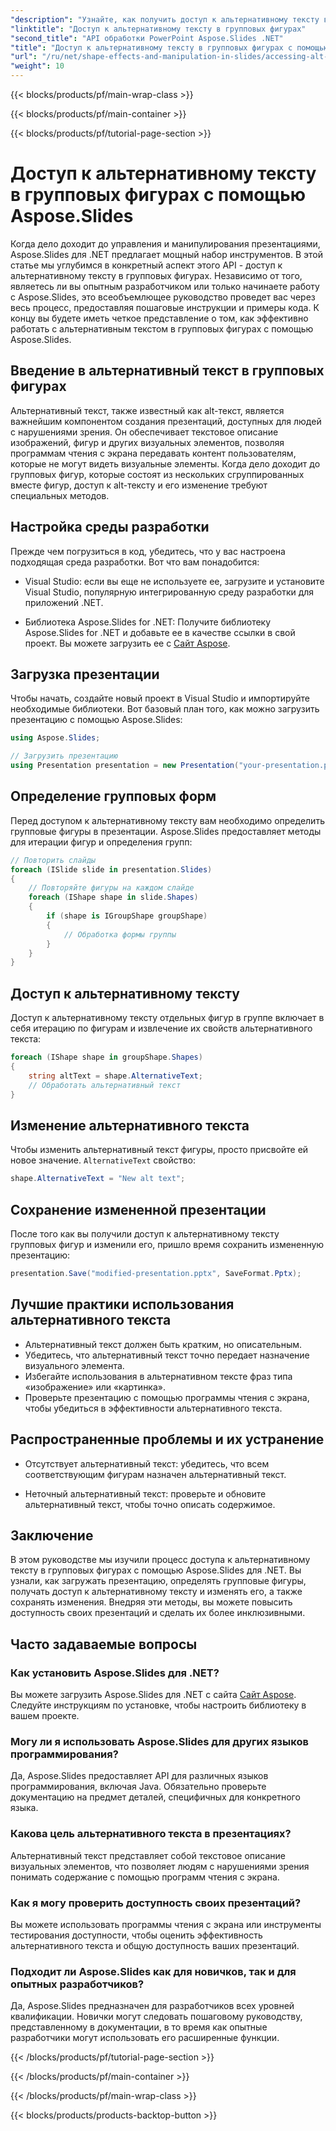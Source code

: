 ```yaml
---
"description": "Узнайте, как получить доступ к альтернативному тексту в групповых фигурах с помощью Aspose.Slides для .NET. Пошаговое руководство с примерами кода."
"linktitle": "Доступ к альтернативному тексту в групповых фигурах"
"second_title": "API обработки PowerPoint Aspose.Slides .NET"
"title": "Доступ к альтернативному тексту в групповых фигурах с помощью Aspose.Slides"
"url": "/ru/net/shape-effects-and-manipulation-in-slides/accessing-alt-text-group-shapes/"
"weight": 10
---
```


{{< blocks/products/pf/main-wrap-class >}}

{{< blocks/products/pf/main-container >}}

{{< blocks/products/pf/tutorial-page-section >}}

# Доступ к альтернативному тексту в групповых фигурах с помощью Aspose.Slides


Когда дело доходит до управления и манипулирования презентациями, Aspose.Slides для .NET предлагает мощный набор инструментов. В этой статье мы углубимся в конкретный аспект этого API - доступ к альтернативному тексту в групповых фигурах. Независимо от того, являетесь ли вы опытным разработчиком или только начинаете работу с Aspose.Slides, это всеобъемлющее руководство проведет вас через весь процесс, предоставляя пошаговые инструкции и примеры кода. К концу вы будете иметь четкое представление о том, как эффективно работать с альтернативным текстом в групповых фигурах с помощью Aspose.Slides.

## Введение в альтернативный текст в групповых фигурах

Альтернативный текст, также известный как alt-текст, является важнейшим компонентом создания презентаций, доступных для людей с нарушениями зрения. Он обеспечивает текстовое описание изображений, фигур и других визуальных элементов, позволяя программам чтения с экрана передавать контент пользователям, которые не могут видеть визуальные элементы. Когда дело доходит до групповых фигур, которые состоят из нескольких сгруппированных вместе фигур, доступ к alt-тексту и его изменение требуют специальных методов.

## Настройка среды разработки

Прежде чем погрузиться в код, убедитесь, что у вас настроена подходящая среда разработки. Вот что вам понадобится:

- Visual Studio: если вы еще не используете ее, загрузите и установите Visual Studio, популярную интегрированную среду разработки для приложений .NET.

- Библиотека Aspose.Slides for .NET: Получите библиотеку Aspose.Slides for .NET и добавьте ее в качестве ссылки в свой проект. Вы можете загрузить ее с  [Сайт Aspose](https://reference.aspose.com/slides/net/).

## Загрузка презентации

Чтобы начать, создайте новый проект в Visual Studio и импортируйте необходимые библиотеки. Вот базовый план того, как можно загрузить презентацию с помощью Aspose.Slides:

```csharp
using Aspose.Slides;

// Загрузить презентацию
using Presentation presentation = new Presentation("your-presentation.pptx");
```

## Определение групповых форм

Перед доступом к альтернативному тексту вам необходимо определить групповые фигуры в презентации. Aspose.Slides предоставляет методы для итерации фигур и определения групп:

```csharp
// Повторить слайды
foreach (ISlide slide in presentation.Slides)
{
    // Повторяйте фигуры на каждом слайде
    foreach (IShape shape in slide.Shapes)
    {
        if (shape is IGroupShape groupShape)
        {
            // Обработка формы группы
        }
    }
}
```

## Доступ к альтернативному тексту

Доступ к альтернативному тексту отдельных фигур в группе включает в себя итерацию по фигурам и извлечение их свойств альтернативного текста:

```csharp
foreach (IShape shape in groupShape.Shapes)
{
    string altText = shape.AlternativeText;
    // Обработать альтернативный текст
}
```

## Изменение альтернативного текста

Чтобы изменить альтернативный текст фигуры, просто присвойте ей новое значение. `AlternativeText` свойство:

```csharp
shape.AlternativeText = "New alt text";
```

## Сохранение измененной презентации

После того как вы получили доступ к альтернативному тексту групповых фигур и изменили его, пришло время сохранить измененную презентацию:

```csharp
presentation.Save("modified-presentation.pptx", SaveFormat.Pptx);
```

## Лучшие практики использования альтернативного текста

- Альтернативный текст должен быть кратким, но описательным.
- Убедитесь, что альтернативный текст точно передает назначение визуального элемента.
- Избегайте использования в альтернативном тексте фраз типа «изображение» или «картинка».
- Проверьте презентацию с помощью программы чтения с экрана, чтобы убедиться в эффективности альтернативного текста.

## Распространенные проблемы и их устранение

- Отсутствует альтернативный текст: убедитесь, что всем соответствующим фигурам назначен альтернативный текст.

- Неточный альтернативный текст: проверьте и обновите альтернативный текст, чтобы точно описать содержимое.

## Заключение

В этом руководстве мы изучили процесс доступа к альтернативному тексту в групповых фигурах с помощью Aspose.Slides для .NET. Вы узнали, как загружать презентацию, определять групповые фигуры, получать доступ к альтернативному тексту и изменять его, а также сохранять изменения. Внедряя эти методы, вы можете повысить доступность своих презентаций и сделать их более инклюзивными.

## Часто задаваемые вопросы

### Как установить Aspose.Slides для .NET?

Вы можете загрузить Aspose.Slides для .NET с сайта  [Сайт Aspose](https://reference.aspose.com/slides/net/). Следуйте инструкциям по установке, чтобы настроить библиотеку в вашем проекте.

### Могу ли я использовать Aspose.Slides для других языков программирования?

Да, Aspose.Slides предоставляет API для различных языков программирования, включая Java. Обязательно проверьте документацию на предмет деталей, специфичных для конкретного языка.

### Какова цель альтернативного текста в презентациях?

Альтернативный текст представляет собой текстовое описание визуальных элементов, что позволяет людям с нарушениями зрения понимать содержание с помощью программ чтения с экрана.

### Как я могу проверить доступность своих презентаций?

Вы можете использовать программы чтения с экрана или инструменты тестирования доступности, чтобы оценить эффективность альтернативного текста и общую доступность ваших презентаций.

### Подходит ли Aspose.Slides как для новичков, так и для опытных разработчиков?

Да, Aspose.Slides предназначен для разработчиков всех уровней квалификации. Новички могут следовать пошаговому руководству, представленному в документации, в то время как опытные разработчики могут использовать его расширенные функции.

{{< /blocks/products/pf/tutorial-page-section >}}

{{< /blocks/products/pf/main-container >}}

{{< /blocks/products/pf/main-wrap-class >}}

{{< blocks/products/products-backtop-button >}}